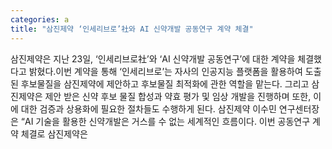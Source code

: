 ```yaml
---
categories: a
title: "삼진제약 ‘인세리브로’社와 AI 신약개발 공동연구 계약 체결"
---
```

삼진제약은 지난 23일, ‘인세리브로社’와 ‘AI 신약개발 공동연구’에 대한 계약을 체결했다고 밝혔다.이번 계약을 통해 ‘인세리브로’는 자사의 인공지능 플랫폼을 활용하여 도출 된 후보물질을 삼진제약에 제안하고 후보물질 최적화에 관한 역할을 맡는다. 그리고 삼진제약은 제안 받은 신약 후보 물질 합성과 약효 평가 및 임상 개발을 진행하며 또한, 이에 대한 검증과 상용화에 필요한 절차들도 수행하게 된다. 삼진제약 이수민 연구센터장은 “AI 기술을 활용한 신약개발은 거스를 수 없는 세계적인 흐름이다. 이번 공동연구 계약 체결로 삼진제약은
